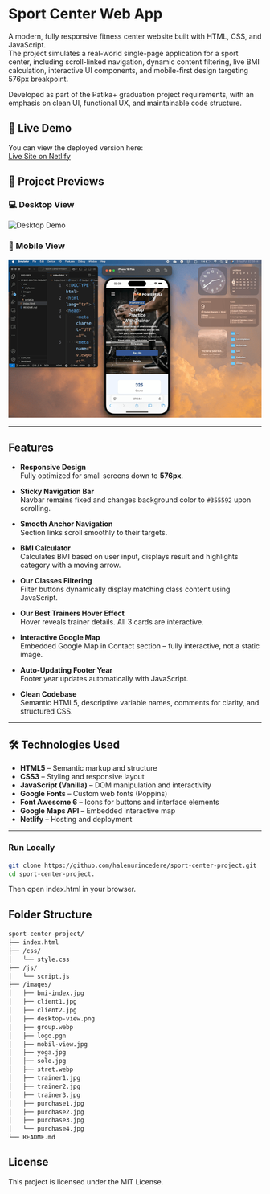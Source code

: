# Sport Center Web App

A modern, fully responsive fitness center website built with HTML, CSS, and JavaScript.  
The project simulates a real-world single-page application for a sport center, including scroll-linked navigation, dynamic content filtering, live BMI calculation, interactive UI components, and mobile-first design targeting 576px breakpoint.

Developed as part of the Patika+ graduation project requirements, with an emphasis on clean UI, functional UX, and maintainable code structure.

## 🔗 Live Demo

You can view the deployed version here:  
[Live Site on Netlify](https://app.netlify.com/projects/sport-center-patika/overview)

## 🎥 Project Previews

### 💻 Desktop View  
![Desktop Demo](./gifs/sport-center-desktop.gif)

### 📱 Mobile View  
![Mobile Demo](./gifs/sport-center-mobil.gif)

---

##  Features

- **Responsive Design**  
  Fully optimized for small screens down to **576px**.

- **Sticky Navigation Bar**  
  Navbar remains fixed and changes background color to `#355592` upon scrolling.

- **Smooth Anchor Navigation**  
  Section links scroll smoothly to their targets.

- **BMI Calculator**  
  Calculates BMI based on user input, displays result and highlights category with a moving arrow.

- **Our Classes Filtering**  
  Filter buttons dynamically display matching class content using JavaScript.

- **Our Best Trainers Hover Effect**  
  Hover reveals trainer details. All 3 cards are interactive.

- **Interactive Google Map**  
  Embedded Google Map in Contact section – fully interactive, not a static image.

- **Auto-Updating Footer Year**  
  Footer year updates automatically with JavaScript.

- **Clean Codebase**  
  Semantic HTML5, descriptive variable names, comments for clarity, and structured CSS.

---

## 🛠️ Technologies Used

- **HTML5** – Semantic markup and structure  
- **CSS3** – Styling and responsive layout  
- **JavaScript (Vanilla)** – DOM manipulation and interactivity  
- **Google Fonts** – Custom web fonts (Poppins)  
- **Font Awesome 6** – Icons for buttons and interface elements  
- **Google Maps API** – Embedded interactive map  
- **Netlify** – Hosting and deployment

---

### Run Locally

```bash
git clone https://github.com/halenurincedere/sport-center-project.git
cd sport-center-project.
````

Then open index.html in your browser.


## Folder Structure

```bash
sport-center-project/
├── index.html
├── /css/
│   └── style.css
├── /js/
│   └── script.js
├── /images/
│   ├── bmi-index.jpg
│   ├── client1.jpg
│   ├── client2.jpg
│   ├── desktop-view.png
│   ├── group.webp
│   ├── logo.pgn
│   ├── mobil-view.jpg
│   ├── yoga.jpg
│   ├── solo.jpg
│   ├── stret.webp
│   ├── trainer1.jpg
│   ├── trainer2.jpg
│   ├── trainer3.jpg
│   ├── purchase1.jpg
│   ├── purchase2.jpg
│   ├── purchase3.jpg
│   └── purchase4.jpg
└── README.md

````

## License

This project is licensed under the MIT License.